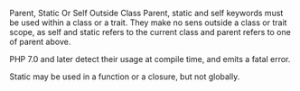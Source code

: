 Parent, Static Or Self Outside Class
Parent, static and self keywords must be used within a class or a trait. They make no sens outside a class or trait scope, as self and static refers to the current class and parent refers to one of parent above.

PHP 7.0 and later detect their usage at compile time, and emits a fatal error.

<?php

class x {
    const Y = 1;
    
    function foo() {
        // self is \x
        echo self::Y;
    }
}

const Z = 1;
// This doesn't compile anymore
echo self::Z;

?>

Static may be used in a function or a closure, but not globally.